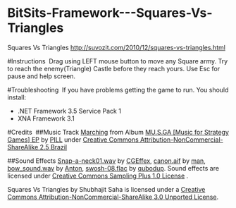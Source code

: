BitSits-Framework---Squares-Vs-Triangles
========================================

Squares Vs Triangles http://suvozit.com/2010/12/squares-vs-triangles.html

#Instructions 
Drag using LEFT mouse button to move any Square army. Try to reach the enemy(Triangle) Castle before they reach yours. Use Esc for pause and help screen. 

#Troubleshooting
 If you have problems getting the game to run. You should install:
  * .NET Framework 3.5 Service Pack 1
  * XNA Framework 3.1  

#Credits 
##Music
Track [Marching](http://www.jamendo.com/en/track/106449) from Album [MU.S.GA [Music for Strategy Games] EP](http://www.jamendo.com/en/album/12751) by [PILL](http://www.jamendo.com/en/artist/PILL_%282%29) under [Creative Commons Attribution-NonCommercial-ShareAlike 2.5 Brazil](http://creativecommons.org/licenses/by-nc-sa/2.5/br/)

##Sound Effects
[Snap-a-neck01.wav](http://www.freesound.org/samplesViewSingle.php?id=97783) by [CGEffex](http://www.freesound.org/usersViewSingle.php?id=1386366), [canon.aif](http://www.freesound.org/samplesViewSingle.php?id=14615) by [man](http://www.freesound.org/usersViewSingle.php?id=14447), [bow_sound.wav](http://www.freesound.org/samplesViewSingle.php?id=54) by [Anton](http://www.freesound.org/usersViewSingle.php?id=58), [swosh-08.flac](http://www.freesound.org/samplesViewSingle.php?id=59995) by [qubodup](http://www.freesound.org/usersViewSingle.php?id=71257).
Sound effects are licensed under [Creative Commons Sampling Plus 1.0 License](http://creativecommons.org/licenses/sampling+/1.0/) .


Squares Vs Triangles by Shubhajit Saha is licensed under a [Creative Commons Attribution-NonCommercial-ShareAlike 3.0 Unported License](http://creativecommons.org/licenses/by-nc-sa/3.0/).